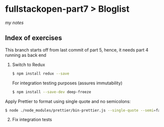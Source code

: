 # fullstackopen-part7 > Bloglist

_my notes_

## Index of exercises

This branch starts off from last commit of part 5, hence, it needs part 4 running as back end

1. Switch to Redux

   ```bash
   $ npm install redux --save
   ```

   For integration testing purposes (assures immutability)

   ```bash
   $ npm install --save-dev deep-freeze
   ```

Apply Prettier to format using single quote and no semicolons:

```bash
$ node ./node_modules/prettier/bin-prettier.js --single-quote --semi=false --write "src/**/*.js"
```

2. Fix integration tests
